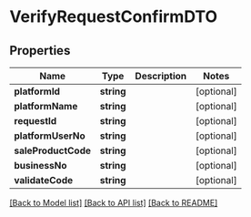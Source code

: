 # VerifyRequestConfirmDTO

## Properties
Name | Type | Description | Notes
------------ | ------------- | ------------- | -------------
**platformId** | **string** |  | [optional] 
**platformName** | **string** |  | [optional] 
**requestId** | **string** |  | [optional] 
**platformUserNo** | **string** |  | [optional] 
**saleProductCode** | **string** |  | [optional] 
**businessNo** | **string** |  | [optional] 
**validateCode** | **string** |  | [optional] 

[[Back to Model list]](../README.md#documentation-for-models) [[Back to API list]](../README.md#documentation-for-api-endpoints) [[Back to README]](../README.md)


